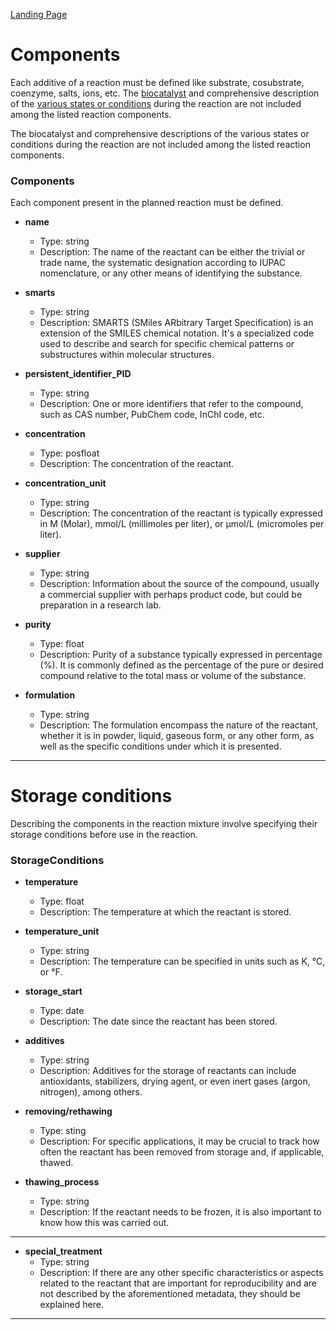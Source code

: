 [Landing Page](/Readme.md)

# Components

Each additive of a reaction must be defined like substrate, cosubstrate, coenzyme, salts, ions, etc. The [biocatalyst](https://github.com/StephanM87/Strenda-biocatalysis/blob/main/ModelExamples/Biocatalyst/Readme.md) and comprehensive description of the [various states or conditions](https://github.com/StephanM87/Strenda-biocatalysis/tree/main/ModelExamples/Reaction_conditions) during the reaction are not included among the listed reaction components.

The biocatalyst and comprehensive descriptions of the various states or conditions during the reaction are not included among the listed reaction components.

### Components

Each component present in the planned reaction must be defined.

- __name__
  - Type: string
  - Description: The name of the reactant can be either the trivial or trade name, the systematic designation according to IUPAC nomenclature, or any other means of identifying the substance.

- __smarts__
  - Type: string
  - Description: SMARTS (SMiles ARbitrary Target Specification) is an extension of the SMILES chemical notation. It's a specialized code used to describe and search for specific chemical patterns or substructures within     molecular structures.

- __persistent_identifier_PID__
  - Type: string
  - Description: One or more identifiers that refer to the compound, such as CAS number, PubChem code, InChI code, etc.

- __concentration__
  - Type: posfloat
  - Description: The concentration of the reactant.

- __concentration_unit__
  - Type: string
  - Description: The concentration of the reactant is typically expressed in M (Molar), mmol/L (millimoles per liter), or µmol/L (micromoles per liter).

- __supplier__
  - Type: string
  - Description: Information about the source of the compound, usually a commercial supplier with perhaps product code, but could be preparation in a research lab.

- __purity__
  - Type: float
  - Description: Purity of a substance typically expressed in percentage (%). It is commonly defined as the percentage of the pure or desired compound relative to the total mass or volume of the substance.

- __formulation__
  - Type: string
  - Description: The formulation encompass the nature of the reactant, whether it is in powder, liquid, gaseous form, or any other form, as well as the specific conditions under which it is presented.

<hr>

# Storage conditions

Describing the components in the reaction mixture involve specifying their storage conditions before use in the reaction.

### StorageConditions

- __temperature__
  - Type: float
  - Description: The temperature at which the reactant is stored.
 
- __temperature_unit__
  - Type: string
  - Description: The temperature can be specified in units such as K, °C, or °F.

- __storage_start__
  - Type: date
  - Description: The date since the reactant has been stored.

- __additives__
  - Type: string
  - Description: Additives for the storage of reactants can include antioxidants, stabilizers, drying agent, or even inert gases (argon, nitrogen), among others.

- __removing/rethawing__
  - Type: sting
  - Description: For specific applications, it may be crucial to track how often the reactant has been removed from storage and, if applicable, thawed.

- __thawing_process__
  - Type: string
  - Description: If the reactant needs to be frozen, it is also important to know how this was carried out.

<hr>
 
- __special_treatment__
  - Type: string
  - Description: If there are any other specific characteristics or aspects related to the reactant that are important for reproducibility and are not described by the aforementioned metadata, they should be explained       here.

 <hr>
